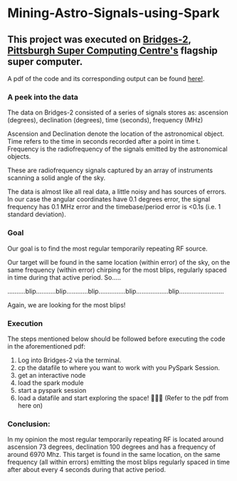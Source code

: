 # Mining-Astro-Signals-using-Spark

## This project was executed on [Bridges-2](https://www.psc.edu/resources/bridges-2/), [Pittsburgh Super Computing Centre's](https://www.psc.edu/) flagship super computer.

A pdf of the code and its corresponding output can be found [here!](https://github.com/Ruchita1003/Mining-Astro-Signals-using-Spark/blob/main/Mining_Astro_Signals_using_Spark.pdf).

### A peek into the data
The data on Bridges-2 consisted of a series of signals stores as:
    ascension (degrees),  declination (degrees),  time (seconds),  frequency (MHz)
    
Ascension and Declination denote the location of the astronomical object. Time refers to the time in seconds recorded after a point in time t. Frequency is the radiofrequency of the signals emitted by the astronomical objects.

These are radiofrequency signals captured by an array of instruments scanning a solid angle of the sky.

The data is almost like all real data, a little noisy and has sources of errors. In our case the angular coordinates have 0.1 degrees error, the signal frequency has 0.1 MHz error and the timebase/period error is <0.1s (i.e. 1 standard deviation).

### Goal
Our goal is to find the most regular temporarily repeating RF source.

Our target will be found in the same location (within error) of the sky, on the same frequency (within error) chirping for the most blips, regularly spaced in time during that active period. So.....

..........blip...........blip............blip...............blip..................blip.........................

Again, we are looking for the most blips!

### Execution

The steps mentioned below should be followed before executing the code in the aforementioned pdf:
1) Log into Bridges-2 via the terminal.
2) cp the datafile to where you want to work with you PySpark Session.
3) get an interactive node
4) load the spark module
5) start a pyspark session
6) load a datafile and start exploring the space! :satellite::telescope::stars: (Refer to the pdf from here on)

### Conclusion:

In my opinion the most regular temporarily repeating RF is located around ascension 73 degrees, declination 100 degrees and has a frequency of around 6970 Mhz. This target is found in the same location, on the same frequency (all within errors) emitting the most blips regularly spaced in time after about every 4 seconds during that active period.
